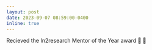 ```yaml
---
layout: post
date: 2023-09-07 08:59:00-0400
inline: true
---
```

Recieved the In2research Mentor of the Year award 🎉 🍊
 
